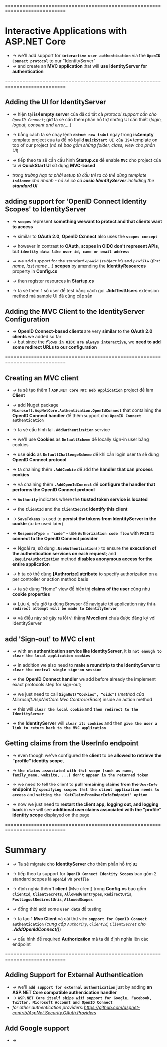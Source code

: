 > 

===========================================================================
# Interactive Applications with ASP.NET Core
* -> we'll add support for **`interactive user authentication`** via the **`OpenID Connect protocol`** to our "IdentityServer"
* -> and create an **MVC application** that will **use IdentityServer for authentication**

===========================================================================

## Adding the UI for IdentityServer
* -> hiện tại **is4empty server** của đã có tất cả _protocol support cần cho `OpenID Connect`_; giờ ta sẽ cần thêm phần hỗ trợ những UI cần thiết (_login, logout, consent and error,..._) 
* -> bằng cách ta sẽ chạy lệnh **`dotnet new is4ui`** ngay trong **is4empty** template project của ta để nó build **`QuickStart UI của IS4`** template on top of our project (_nó sẽ bao gồm những folder, class, view cho phần UI_) 
* -> tiếp theo ta sẽ cần cấu hình **Startup.cs** để enable **`MVC`** cho project của ta vì **QuickStart UI** sử dụng **MVC-based**

* _trong trường hợp ta phải setup từ đầu thì ta có thể dùng template **`is4inmem`** cho nhanh - nó sẽ có cả **basic IdentityServer** including the **standard UI**_

## adding support for 'OpenID Connect Identity Scopes' to IdentityServer
* -> **`scopes`** represent **something we want to protect and that clients want to access**
* -> similar to **OAuth 2.0**, **OpenID Connect** also uses the **`scopes concept`**
* -> however in contrast to **OAuth**, **scopes in OIDC don't represent APIs**, but **`identity data like user id, name or email address`**

* -> we add support for the standard **`openid`** (_subject id_) and **`profile`** (_first name, last name ..._) **scopes** by amending the **IdentityResources** property in **Config.cs**
* -> then register resources in **Startup.cs**

* -> ta sẽ thêm 1 số user để test bằng cách gọi **.AddTestUsers** extension method mà sample UI đã cũng cấp sẵn 

## Adding the MVC Client to the IdentityServer Configuration
* -> **OpenID Connect-based clients** are very **similar** to the **OAuth 2.0 clients** we added so far
* -> but since the **`flows in OIDC are always interactive`**, we **need to add some redirect URLs to our configuration**

===========================================================================

## Creating an MVC client
* -> ta sẽ tạo thêm 1 **`ASP.NET Core MVC Web Application`** project để làm **Client** 
* -> add Nuget package **`Microsoft.AspNetCore.Authentication.OpenIdConnect`** that containing the **OpenID Connect handler** để thêm support cho **`OpenID Connect authentication`**

* -> ta sẽ cấu hình lại **`.AddAuthentication`** service 
* -> we'll use **Cookies** as **`DefaultScheme`** để locally sign-in user bằng cookies
* -> use **oidc** as **`DefaultChallengeScheme`** để khi cần login user ta sẽ dùng **OpenID Connect protocol**
* -> ta chaining thêm **`.AddCookie`** để add the **handler that can process cookies**

* -> và chaining thêm **`.AddOpenIdConnect`** để **configure the handler that performs the OpenID Connect protocol**
* -> **`Authority`** indicates where the **trusted token service is located**
* -> the **`ClientId`** and the **`ClientSecret`** **identify this client**
* -> **`SaveTokens`** is used to **persist the tokens from IdentityServer in the cookie** (to be used later)
* -> **`ResponseType = "code"`** - use **`Authorization code flow`** with **`PKCE`** to **connect to the OpenID Connect provider**
 
* -> Ngoài ra, sử dụng **`.UseAuthentication()`** to ensure the **execution of the authentication services on each request**; and **`.RequireAuthorization`** method **disables anonymous access for the entire application**
* -> h ta có thể dùng **[Authrorize] attribute** to specify authorization on a per controller or action method basis

* -> ta sẽ dùng "Home" view để hiển thị **claims of the user** cũng như **cookie properties**

* => Lưu ý, nếu giờ ta dùng Browser để navigate tới application này thì **`a redirect attempt will be made to IdentityServer`**
* => và điều này sẽ gây ra lỗi vì thằng **Mvcclient** chưa được đăng ký với IdentityServer

## add 'Sign-out' to MVC client
* -> with an **authentication service like IdentityServer**, it is **`not enough to clear the local application cookies`**
* -> in addition we also need to **make a roundtrip to the IdentityServer** to **`clear the central single sign-on session`**

* -> the **OpenID Connect handler** we add before already the implement exact protocols step for sign-out; 
* -> we just need to call **`SignOut("Cookies", "oidc")`** (_method của Microsoft.AspNetCore.Mvc.ControllerBase_)  inside an action method
* -> this will **`clear the local cookie`** and **`then redirect to the IdentityServer`**
* -> the **IdentityServer** will **`clear its cookies`** and then **`give the user a link to return back to the MVC application`**

## Getting claims from the UserInfo endpoint
* -> even though we've configured the **client** to be **allowed to retrieve the "profile" identity scope**,
* -> **`the claims associated with that scope (such as name, family_name, website, ...) don't appear in the returned token`**

* -> we need to tell the client to **pull remaining claims from the `UserInfo` endpoint** by **`specifying scopes that the client application needs to access`** and **`setting the 'GetClaimsFromUserInfoEndpoint' option`**
* -> now we just need to **restart the client app, logging out, and logging back** in we will see **additional user claims associated with the "profile" identity scope** displayed on the page

===========================================================================
# Summary
* -> Ta sẽ migrate cho **IdentityServer** cho thêm phần hỗ trợ **`UI`**
* -> tiếp theo ta support for **`OpenID Connect Identity Scopes`** bao gồm 2 standard scopes là **`openid`** và **`profile`** 
* -> định nghĩa thêm 1 **client** (Mvc client) trong **Config.cs** bao gồm **`ClientId`**, **`ClientSecrets`**, **`AllowedGrantTypes`**, **`RedirectUris`**, **`PostLogoutRedirectUris`**, **`AllowedScopes`** 
* -> đồng thời add some **`user data`** để testing

* -> ta tạo 1 **Mvc Client** và cài thư viện **`support for OpenID Connect authentication`** (_cung cấp `Authority`, `ClientId`, `ClientSecret` cho **.AddOpenIdConnect()**_)
* -> cấu hình để required **Authorization** mà ta đã định nghĩa lên các endpoint

===========================================================================
## Adding Support for External Authentication
* -> we'll **`add support for external authentication`** just by adding **an ASP.NET Core compatible authentication handler**
* -> **`ASP.NET Core itself ships with support for Google, Facebook, Twitter, Microsoft Account and OpenID Connect`**
* _for other authentication providers: https://github.com/aspnet-contrib/AspNet.Security.OAuth.Providers_

## Add Google support
* -> 